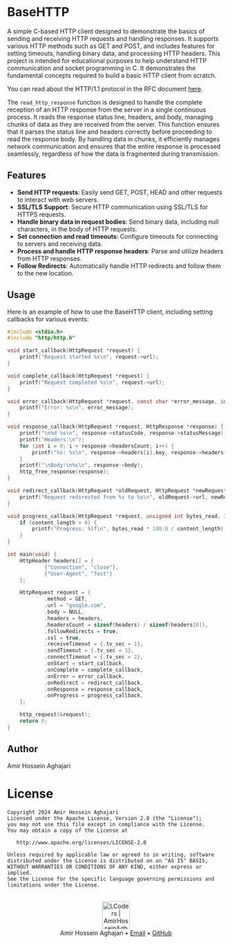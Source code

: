 # BaseHTTP
 
A simple C-based HTTP client designed to demonstrate the basics of sending and receiving HTTP requests and handling responses. It supports various HTTP methods such as GET and POST, and includes features for setting timeouts, handling binary data, and processing HTTP headers. This project is intended for educational purposes to help understand HTTP communication and socket programming in C. It demonstrates the fundamental concepts required to build a basic HTTP client from scratch.

You can read about the HTTP/1.1 protocol in the RFC document [here](https://www.w3.org/Protocols/rfc2616/rfc2616.html).

The `read_http_response` function is designed to handle the complete reception of an HTTP response from the server in a single continuous process. It reads the response status line, headers, and body, managing chunks of data as they are received from the server. This function ensures that it parses the status line and headers correctly before proceeding to read the response body. By handling data in chunks, it efficiently manages network communication and ensures that the entire response is processed seamlessly, regardless of how the data is fragmented during transmission.

## Features
- **Send HTTP requests**: Easily send GET, POST, HEAD and other requests to interact with web servers.
- **SSL/TLS Support**: Secure HTTP communication using SSL/TLS for HTTPS requests.
- **Handle binary data in request bodies**: Send binary data, including null characters, in the body of HTTP requests.
- **Set connection and read timeouts**: Configure timeouts for connecting to servers and receiving data.
- **Process and handle HTTP response headers**: Parse and utilize headers from HTTP responses.
- **Follow Redirects**: Automatically handle HTTP redirects and follow them to the new location.

## Usage
Here is an example of how to use the BaseHTTP client, including setting callbacks for various events:

```c
#include <stdio.h>
#include "http/http.h"

void start_callback(HttpRequest *request) {
    printf("Request started %s\n", request->url);
}

void complete_callback(HttpRequest *request) {
    printf("Request completed %s\n", request->url);
}

void error_callback(HttpRequest *request, const char *error_message, int error_code) {
    printf("Error: %s\n", error_message);
}

void response_callback(HttpRequest *request, HttpResponse *response) {
    printf("\n%d %s\n", response->statusCode, response->statusMessage);
    printf("Headers:\n");
    for (int i = 0; i < response->headersCount; i++) {
        printf("%s: %s\n", response->headers[i].key, response->headers[i].value);
    }
    printf("\nBody:\n%s\n", response->body);
    http_free_response(response);
}

void redirect_callback(HttpRequest *oldRequest, HttpRequest *newRequest, HttpResponse *response) {
    printf("Request redirected from %s to %s\n", oldRequest->url, newRequest->url);
}

void progress_callback(HttpRequest *request, unsigned int bytes_read, int content_length) {
    if (content_length > 0) {
        printf("Progress: %lf\n", bytes_read * 100.0 / content_length);
    }
}

int main(void) {
    HttpHeader headers[] = {
            {"Connection", "close"},
            {"User-Agent", "Test"}
    };

    HttpRequest request = {
            .method = GET,
            .url = "google.com",
            .body = NULL,
            .headers = headers,
            .headersCount = sizeof(headers) / sizeof(headers[0]),
            .followRedirects = true,
            .ssl = true,
            .receiveTimeout = {.tv_sec = 1},
            .sendTimeout = {.tv_sec = 1},
            .connectTimeout = {.tv_sec = 2},
            .onStart = start_callback,
            .onComplete = complete_callback,
            .onError = error_callback,
            .onRedirect = redirect_callback,
            .onResponse = response_callback,
            .onProgress = progress_callback,
    };

    http_request(&request);
    return 0;
}

```

## Author
Amir Hossein Aghajari

License
=======

    Copyright 2024 Amir Hossein Aghajari
    Licensed under the Apache License, Version 2.0 (the "License");
    you may not use this file except in compliance with the License.
    You may obtain a copy of the License at

       http://www.apache.org/licenses/LICENSE-2.0

    Unless required by applicable law or agreed to in writing, software
    distributed under the License is distributed on an "AS IS" BASIS,
    WITHOUT WARRANTIES OR CONDITIONS OF ANY KIND, either express or implied.
    See the License for the specific language governing permissions and
    limitations under the License.

<br>
<div align="center">
  <img width="64" alt="LCoders | AmirHosseinAghajari" src="https://user-images.githubusercontent.com/30867537/90538314-a0a79200-e193-11ea-8d90-0a3576e28a18.png">
  <br><a>Amir Hossein Aghajari</a> • <a href="mailto:amirhossein.aghajari.82@gmail.com">Email</a> • <a href="https://github.com/Aghajari">GitHub</a>
</div>
